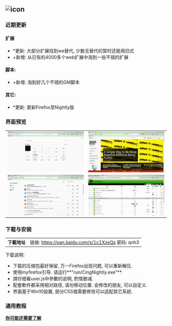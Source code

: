 ## ![icon](../../img/icon.jpg)

### 近期更新

#### 扩展
- *更新: 大部分扩展找到we替代, 少数无替代的暂时还能用旧式
- +新增: 从已有的4000多个web扩展中淘到一些不错的扩展

#### 脚本:
- +新增: 淘到好几个不错的GM脚本

#### 其它:
- *更新: 更新Firefox至Nightly版

### 界面预览

| | |
| :-- | :-- |
| ![](../../img/57.0a1-2017.09.03/preview-1.jpg) | ![](../../img/57.0a1-2017.09.03/preview-2.jpg) |
| ![](../../img/57.0a1-2017.09.03/preview-3.jpg) | ![](../../img/57.0a1-2017.09.03/preview-4.jpg) |

### 下载与安装

| |  |
| :-- | :-- |
| **下載地址** | 链接: https://pan.baidu.com/s/1c1XzeQs 密码: qnh3 |

下载说明:
- 下载的压缩包最好保留, 万一Firefox出现问题, 可以重新解压.
- 使用myfirefox引导. 请运行**"run/CingNightly.exe"**.
- 請仔细看user.js中參數的说明, 酌情删减.
- 配套軟件都采用相对路径, 请勿移动位置. 会修改的朋友, 可以自定义.
- 界面基于Win10設置, 部分CSS值需要修改可以适配其它系統.

### 通用教程

[**你可能还需要了解**](../..#你可能还需要了解)